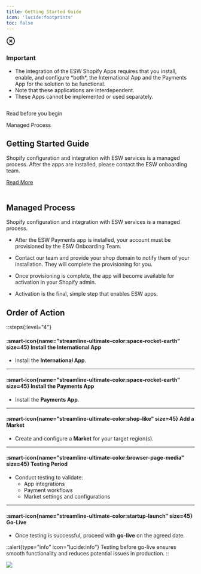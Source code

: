 ```yaml
---
title: Getting Started Guide
icon: 'lucide:footprints'
toc: false
---
```


<div class="justify-center items-center bg-red-50 border border-red-200 text-sm text-red-800 rounded-lg p-4 dark:bg-red-800/10 dark:border-red-900 dark:text-red-500" role="alert" tabindex="-1" aria-labelledby="hs-with-list-label">
  <div class="flex">
    <div class="shrink-0">
      <svg class="shrink-0 size-4 mt-0.5" xmlns="http://www.w3.org/2000/svg" width="24" height="24" viewBox="0 0 24 24" fill="none" stroke="currentColor" stroke-width="2" stroke-linecap="round" stroke-linejoin="round">
        <circle cx="12" cy="12" r="10"></circle>
        <path d="m15 9-6 6"></path>
        <path d="m9 9 6 6"></path>
      </svg>
    </div>
    <div class="ms-4">
      <h3 id="hs-with-list-label" class="text-sm font-semibold">
        Important
      </h3>
      <div class="mt-2 text-sm text-red-700 dark:text-red-400">
        <ul class="list-disc space-y-1 ps-5">
          <li>
            The integration of the ESW Shopify Apps requires that you install, enable, and configure *both*, the International App and the Payments App for the solution to be functional.
          </li>
          <li>
            Note that these applications are interdependent.
          </li>
          <li>
            These Apps cannot be implemented or used separately.
          </li>
        </ul>
      </div>
    </div>
  </div>
</div>

<div class="container mx-auto p-4 md:py-4 px-0 md:p-10 md:px-0">
  <div class="relative px-10 md:p-0 transform duration-500 shadow-sm">
    <img class="xl:max-w-6xl" src="/e9d97aa0-f187-47e8-ab8a-34c41cc5eac6.webp" alt="">
    <div class="content bg-white dark:bg-gray-900 p-2 pt-8 md:p-12 pb-12 lg:max-w-lg w-full lg:absolute top-48 left-2 opacity-85">
      <div class="flex justify-between font-bold text-sm">
        <p class="text-black dark:text-white">Read before you begin</p>
        <p class="text-gray-400 dark:text-gray-300">Managed Process</p>
      </div>
      <h2 class="text-3xl font-semibold mt-4 md:mt-10 text-black dark:text-white">Getting Started Guide</h2>
      <p class="my-3 text-justify font-medium text-gray-700 dark:text-gray-300 md:tracking-normal leading-relaxed">
        Shopify configuration and integration with ESW services is a managed process. After the apps are installed, please contact the ESW onboarding team.
      </p>
      <a href="https://esw-know.vercel.app/shopify/getting-started-guide/getting-started#managed-process" 
   class="mt-2 md:mt-5 p-3 px-5 bg-black text-white font-bold text-sm hover:bg-purple-800 inline-block">
  Read More
</a>
    </div>
  </div>

<br>



## Managed Process

Shopify configuration and integration with ESW services is a managed process.

- After the ESW Payments app is installed, your account must be provisioned by the ESW Onboarding Team.

- Contact our team and provide your shop domain to notify them of your installation. They will complete the provisioning for you.

- Once provisioning is complete, the app will become available for activation in your Shopify admin.

- Activation is the final, simple step that enables ESW apps.


## Order of Action

::steps{:level="4"}

#### :smart-icon{name="streamline-ultimate-color:space-rocket-earth" size=45} Install the International App  

- Install the **International App**.

---

#### :smart-icon{name="streamline-ultimate-color:space-rocket-earth" size=45} Install the Payments App  

- Install the **Payments App**.

---

#### :smart-icon{name="streamline-ultimate-color:shop-like" size=45} Add a Market  

- Create and configure a **Market** for your target region(s).

---

#### :smart-icon{name="streamline-ultimate-color:browser-page-media" size=45} Testing Period  

- Conduct testing to validate:
  - App integrations
  - Payment workflows
  - Market settings and configurations

---

#### :smart-icon{name="streamline-ultimate-color:startup-launch" size=45} Go-Live  

- Once testing is successful, proceed with **go-live** on the agreed date.

::alert{type="info" icon="lucide:info"}
Testing before go-live ensures smooth functionality and reduces potential issues in production.
::


![](/mermaid-diagram-2025-08-11-164230.png)